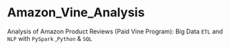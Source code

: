 # Amazon_Vine_Analysis
Analysis of Amazon Product Reviews (Paid Vine Program): Big Data `ETL` and `NLP` with `PySpark` ,`Python` &amp; `SQL`
